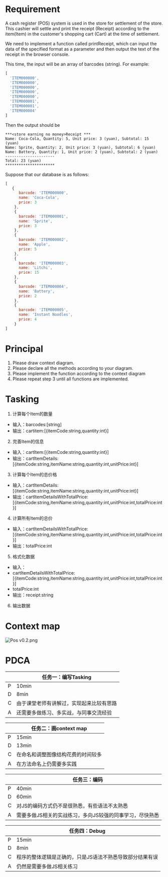 
# Requirement
A cash register (POS) system is used in the store for settlement of the store. This cashier will settle and print the receipt (Receipt) according to the item(Item) in the customer's shopping cart (Cart) at the time of settlement.

We need to implement a function called printReceipt, which can input the data of the specified format as a parameter and then output the text of the receipt in the browser console.

This time, the input will be an array of barcodes (string). For example:
```javascript
[
  'ITEM000000',
  'ITEM000000',
  'ITEM000000',
  'ITEM000000',
  'ITEM000000',
  'ITEM000001',
  'ITEM000001',
  'ITEM000004'
]
```

Then the output should be 
```
***<store earning no money>Receipt ***
Name: Coca-Cola, Quantity: 5, Unit price: 3 (yuan), Subtotal: 15 (yuan)
Name: Sprite, Quantity: 2, Unit price: 3 (yuan), Subtotal: 6 (yuan)
Name: Battery, Quantity: 1, Unit price: 2 (yuan), Subtotal: 2 (yuan)
----------------------
Total: 23 (yuan)
**********************
```

Suppose that our database is as follows:
```javascript
[
   {
      barcode: 'ITEM000000',
      name: 'Coca-Cola',
      price: 3
    },
    {
      barcode: 'ITEM000001',
      name: 'Sprite',
      price: 3
    },
    {
      barcode: 'ITEM000002',
      name: 'Apple',
      price: 5
    },
    {
      barcode: 'ITEM000003',
      name: 'Litchi',
      price: 15
    },
    {
      barcode: 'ITEM000004',
      name: 'Battery',
      price: 2
    },
    {
      barcode: 'ITEM000005',
      name: 'Instant Noodles',
      price: 4
    }
]
```

# Principal

1. Please draw context diagram.
2. Please declare all the methods according to your diagram.
3. Please implement the function according to the context diagram
4. Please repeat step 3 until all functions are implemented.

# Tasking
1. 计算每个Item的数量
- 输入：barcodes:[string]
- 输出：cartitem:[{itemCode:string,quantity:int}]
2. 完善Item的信息
- 输入：cartItem:[{itemCode:string,quantity:int}]
- 输出：cartItemDetails:[{itemCode:string,itemName:string,quantity:int,unitPrice:int}]
3. 计算每个Item的总价格
- 输入：cartItemDetails:[{itemCode:string,itemName:string,quantity:int,unitPrice:int}]
- 输出：cartItemDetailsWithTotalPrice:[{itemCode:string,itemName:string,quantity:int,unitPrice:int,totalPrice:int}]
4. 计算所有Item的总价
- 输入：cartItemDetailsWithTotalPrice:[{itemCode:string,itemName:string,quantity:int,unitPrice:int,totalPrice:int}]
- 输出：totalPrice:int
5. 格式化数据
- 输入：
 - cartItemDetailsWithTotalPrice:[{itemCode:string,itemName:string,quantity:int,unitPrice:int,totalPrice:int}]
 - totalPrice:int
- 输出：receipt:string
6. 输出数据

# Context map
![Pos v0.2.png](http://ww1.sinaimg.cn/large/0061iV1igy1ggyzz026uzj32m61egaip.jpg)

# PDCA

|      | 任务一：编写Tasking                      |
| :--- | ---------------------------------------- |
| P    | 10min                                    |
| D    | 8min                                     |
| C    | 由于课堂老师有讲解过，实现起来比较有思路 |
| A    | 还需要多做练习、多实战，与同事交流经验   |

|      | 任务二：画context map              |
| ---- | ---------------------------------- |
| P    | 15min                              |
| D    | 13min                              |
| C    | 在命名和调整图像结构花费的时间较多 |
| A    | 在方法命名上仍需要多实践           |

|      | 任务三：编码                                             |
| ---- | -------------------------------------------------------- |
| P    | 40min                                                    |
| D    | 60min                                                    |
| C    | 对JS的编码方式仍不是很熟悉，有些语法不太熟悉             |
| A    | 需要多做JS相关的实战练习，多向JS较强的同事学习，尽快熟悉 |

|      | 任务四：Debug                                            |
| ---- | -------------------------------------------------------- |
| P    | 15min                                                    |
| D    | 8min                                                     |
| C    | 程序的整体逻辑是正确的，只是JS语法不熟悉导致部分结果有误 |
| A    | 仍然是需要多做JS相关练习                                 |

